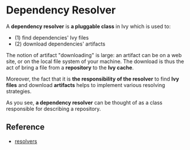 # Dependency Resolver

A **dependency resolver** is **a pluggable class** in Ivy which is used to:

- (1) find dependencies' Ivy files
- (2) download dependencies' artifacts

The notion of artifact "downloading" is large: an artifact can be on a web site, or on the local file system of your machine. The download is thus the act of bring a file from a **repository** to the **Ivy cache**.

Moreover, the fact that it is **the responsibility of the resolver** to find **Ivy files** and download **artifacts** helps to implement various resolving strategies.

As you see, **a dependency resolver** can be thought of as a class responsible for describing a repository.

## Reference

- [resolvers](http://ant.apache.org/ivy/history/2.5.0-rc1/settings/resolvers.html)







